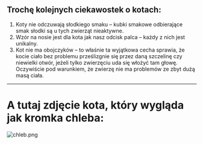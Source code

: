 ## Trochę kolejnych ciekawostek o kotach: 
1. Koty nie odczuwają słodkiego smaku – kubki smakowe odbierające smak słodki są  u tych zwierząt nieaktywne.
2. Wzór na nosie jest dla kota jak nasz odcisk palca – każdy z nich jest unikalny.
3. Kot nie ma obojczyków – to właśnie ta wyjątkowa cecha sprawia, że kocie ciało bez problemu prześlizgnie się przez daną szczelinę czy niewielki otwór, jeżeli tylko zwierzęciu uda się włożyć tam głowę. Oczywiście pod warunkiem, że zwierzę nie ma problemów ze zbyt dużą masą ciała.


---
# A tutaj zdjęcie kota, który wygląda jak kromka chleba: 
![chleb.png](https://imgs.search.brave.com/abDf4a5YgM1Z_Ul82R1XjgWfbwaXEjFDQytetlBkCe8/rs:fit:1200:1200:1/g:ce/aHR0cHM6Ly9wcmV2/aWV3LnJlZGQuaXQv/emExcjIyNmJ0aWsx/MS5qcGc_YXV0bz13/ZWJwJnM9ZWFhMjI0/MjBkMjEwMDg0ODVi/ZWQwMGI0NmY4Mzc3/MzdlZTc5ODYxYw)
